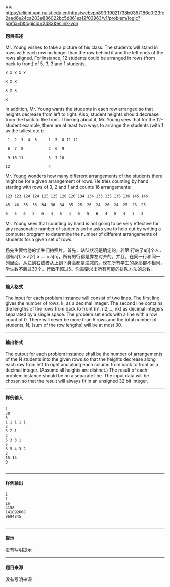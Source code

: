 API: https://client.vpn.nuist.edu.cn/https/webvpn893ff9021738b0357186c0f23fc2aed6e24ca283e886022bc5d861ea12f03963/v1/problem/logic?prefix=b&logicId=2483&enlink-vpn

#### 题目描述

Mr. Young wishes to take a picture of his class. The students will stand in rows with each row no longer than the row behind it and the left ends of the rows aligned. For instance, 12 students could be arranged in rows (from back to front) of 5, 3, 3 and 1 students.  
```
X X X X X
  
X X X
  
X X X
  
X
```  
In addition, Mr. Young wants the students in each row arranged so that heights decrease from left to right. Also, student heights should decrease from the back to the front. Thinking about it, Mr. Young sees that for the 12-student example, there are at least two ways to arrange the students (with 1 as the tallest etc.):  
```
 1  2  3  4  5     1  5  8 11 12
  
 6  7  8           2  6  9
  
 9 10 11           3  7 10
  
12                 4
```  
Mr. Young wonders how many different arrangements of the students there might be for a given arrangement of rows. He tries counting by hand starting with rows of 3, 2 and 1 and counts 16 arrangements:  
```
123 123 124 124 125 125 126 126 134 134 135 135 136 136 145 146
  
45  46  35  36  34  36  34  35  25  26  24  26  24  25  26  25
  
6   5   6   5   6   4   5   4   6   5   6   4   5   4   3   3
```  
Mr. Young sees that counting by hand is not going to be very effective for any reasonable number of students so he asks you to help out by writing a computer program to determine the number of different arrangements of students for a given set of rows.

杨先生要给他的学生们拍照片。首先，站队状况是确定的，若第i行站了a\[i\]个人，则有a\[1\] ≥ a\[2\] ≥ ... ≥ a\[n\]，所有的行都是靠左对齐的。并且，在同一行和同一列里面，从左到右或者从上到下身高都是递减的。现在所有学生的身高都不相同，学生数不超过30个，行数不超过5。你需要求出所有可能的排队方法的总数。

---

#### 输入格式

The input for each problem instance will consist of two lines. The first line gives the number of rows, k, as a decimal integer. The second line contains the lengths of the rows from back to front (n1, n2,..., nk) as decimal integers separated by a single space. The problem set ends with a line with a row count of 0. There will never be more than 5 rows and the total number of students, N, (sum of the row lengths) will be at most 30.

---

#### 输出格式

The output for each problem instance shall be the number of arrangements of the N students into the given rows so that the heights decrease along each row from left to right and along each column from back to front as a decimal integer. (Assume all heights are distinct.) The result of each problem instance should be on a separate line. The input data will be chosen so that the result will always fit in an unsigned 32 bit integer.

---

#### 样例输入
```
1
30
5
1 1 1 1 1
3
3 2 1
4
5 3 3 1
5
6 5 4 3 2
2
15 15
0


```

---

#### 样例输出
```
1
1
16
4158
141892608
9694845


```

---

#### 提示

没有写明提示

---

#### 题目来源

没有写明来源